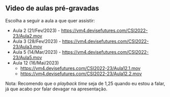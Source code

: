 ## Video de aulas pré-gravadas

Escolha a seguir a aula a que quer assistir:

+ Aula 2 (21/Fev/2023) - <https://vm4.devisefutures.com/CSI2022-23/Aula2.mov>
+ Aula 3 (28/Fev/2023) - <https://vm4.devisefutures.com/CSI2022-23/Aula3.mov>
+ Aula 5 (14/Mar/2023) - <https://vm4.devisefutures.com/CSI2022-23/Aula5.mov>
+ Aula 12 (16/Mai/2023)
  + <https://vm4.devisefutures.com/CSI2022-23/Aula12.1.mov>
  + <https://vm4.devisefutures.com/CSI2022-23/Aula12.2.mov>


Nota: Recomendo que o _playback time_ seja de 1,25 quando eu estou a falar, já que acabo por falar devagar na apresentação.

